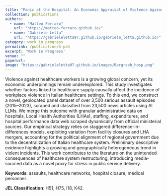 ```yaml
---
title: "Panic at the Hospital: An Economic Appraisal of Violence Against Italian Healthcare Workers."
collection: publications
authors:
  - name: "Matteo Ferraro"
    url: "https://matteo-ferraro.github.io/"
  - name: "Gabriele Letta"
    url: "https://gabrieleletta97.github.io/gabriele_letta.github.io/"
category: work_in_progress
permalink: /publication/4-pah
excerpt: 'Work In Progress'
venue: ""
paperurl:
image: "https://gabrieleletta97.github.io/images/Bargraph_hosp.png"
---
```

Violence against healthcare workers is a growing global concern, yet its economic underpinnings remain underexplored. This study investigates whether factors linked to healthcare supply causally affect the incidence of workplace violence in Italian healthcare settings. To this end, we construct a novel, geolocated panel dataset of over 3,500 serious assault episodes (2015–2023), scraped and classified from 23,500 news articles using AI LLMs. We merge this outcome with granular administrative data on hospitals, Local Health Authorities (LHAs), staffing, expenditures, and hospital performance data web scraped dynamically from official ministerial sources. Our empirical strategy relies on staggered difference-in-differences models, exploiting variation from facility closures and LHA mergers, accounting for the political alignment of regional government due to the decentralization of Italian healthcare system. Preliminary descriptive evidence highlights a growing and geographically heterogeneous trend in violent incidents. This work contributes to the literature on the unintended consequences of healthcare system restructuring, introducing media-sourced data as a novel proxy for stress in public service delivery.


**Keywords**: assaults, healthcare networks, hospital closure, medical personnel.

**JEL Classification**: H51, H75, I18, K42.
